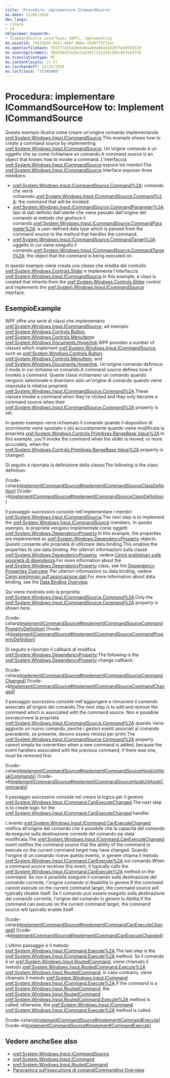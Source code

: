 ```yaml
---
title: 'Procedura: implementare ICommandSource'
ms.date: 12/05/2019
dev_langs:
- csharp
- vb
helpviewer_keywords:
- ICommandSource interfaces [WPF], implementing
ms.assetid: 7452dd39-6e11-44bf-806a-31d87f3772ac
ms.openlocfilehash: 755377d25a2deb48aa9da86d4182075e30763530
ms.sourcegitcommit: 30a558d23e3ac5a52071121a52c305c85fe15726
ms.translationtype: MT
ms.contentlocale: it-IT
ms.lasthandoff: 12/25/2019
ms.locfileid: "75345089"
---
```

# <a name="how-to-implement-icommandsource"></a><span data-ttu-id="d654a-102">Procedura: implementare ICommandSource</span><span class="sxs-lookup"><span data-stu-id="d654a-102">How to: Implement ICommandSource</span></span>

<span data-ttu-id="d654a-103">Questo esempio illustra come creare un'origine comando implementando <xref:System.Windows.Input.ICommandSource>.</span><span class="sxs-lookup"><span data-stu-id="d654a-103">This example shows how to create a command source by implementing <xref:System.Windows.Input.ICommandSource>.</span></span> <span data-ttu-id="d654a-104">Un'origine comando è un oggetto che sa come richiamare un comando.</span><span class="sxs-lookup"><span data-stu-id="d654a-104">A command source is an object that knows how to invoke a command.</span></span> <span data-ttu-id="d654a-105">L'interfaccia <xref:System.Windows.Input.ICommandSource> espone tre membri:</span><span class="sxs-lookup"><span data-stu-id="d654a-105">The <xref:System.Windows.Input.ICommandSource> interface exposes three members:</span></span>

- <span data-ttu-id="d654a-106"><xref:System.Windows.Input.ICommandSource.Command%2A>: comando che verrà richiamato.</span><span class="sxs-lookup"><span data-stu-id="d654a-106"><xref:System.Windows.Input.ICommandSource.Command%2A>: the command that will be invoked.</span></span>
- <span data-ttu-id="d654a-107"><xref:System.Windows.Input.ICommandSource.CommandParameter%2A>: tipo di dati definito dall'utente che viene passato dall'origine del comando al metodo che gestisce il comando.</span><span class="sxs-lookup"><span data-stu-id="d654a-107"><xref:System.Windows.Input.ICommandSource.CommandParameter%2A>: a user-defined data type which is passed from the command source to the method that handles the command.</span></span>
- <span data-ttu-id="d654a-108"><xref:System.Windows.Input.ICommandSource.CommandTarget%2A>: oggetto in cui viene eseguito il comando.</span><span class="sxs-lookup"><span data-stu-id="d654a-108"><xref:System.Windows.Input.ICommandSource.CommandTarget%2A>: the object that the command is being executed on.</span></span>

<span data-ttu-id="d654a-109">In questo esempio viene creata una classe che eredita dal controllo <xref:System.Windows.Controls.Slider> e implementa l'interfaccia <xref:System.Windows.Input.ICommandSource>.</span><span class="sxs-lookup"><span data-stu-id="d654a-109">In this example, a class is created that inherits from the <xref:System.Windows.Controls.Slider> control and implements the  <xref:System.Windows.Input.ICommandSource> interface.</span></span>
  
## <a name="example"></a><span data-ttu-id="d654a-110">Esempio</span><span class="sxs-lookup"><span data-stu-id="d654a-110">Example</span></span>

<span data-ttu-id="d654a-111">WPF offre una serie di classi che implementano <xref:System.Windows.Input.ICommandSource>, ad esempio <xref:System.Windows.Controls.Button>, <xref:System.Windows.Controls.MenuItem>e <xref:System.Windows.Documents.Hyperlink>.</span><span class="sxs-lookup"><span data-stu-id="d654a-111">WPF provides a number of classes which implement <xref:System.Windows.Input.ICommandSource>, such as <xref:System.Windows.Controls.Button>, <xref:System.Windows.Controls.MenuItem>, and <xref:System.Windows.Documents.Hyperlink>.</span></span> <span data-ttu-id="d654a-112">Un'origine comando definisce il modo in cui richiama un comando.</span><span class="sxs-lookup"><span data-stu-id="d654a-112">A command source defines how it invokes a command.</span></span> <span data-ttu-id="d654a-113">Queste classi richiamano un comando quando vengono selezionate e diventano solo un'origine di comando quando viene impostata la relativa proprietà <xref:System.Windows.Input.ICommandSource.Command%2A>.</span><span class="sxs-lookup"><span data-stu-id="d654a-113">These classes invoke a command when they're clicked and they only become a command source when their <xref:System.Windows.Input.ICommandSource.Command%2A> property is set.</span></span>

<span data-ttu-id="d654a-114">In questo esempio verrà richiamato il comando quando il dispositivo di scorrimento viene spostato o più accuratamente quando viene modificata la proprietà <xref:System.Windows.Controls.Primitives.RangeBase.Value%2A>.</span><span class="sxs-lookup"><span data-stu-id="d654a-114">In this example, you'll invoke the command when the slider is moved, or more accurately, when the <xref:System.Windows.Controls.Primitives.RangeBase.Value%2A> property is changed.</span></span>

<span data-ttu-id="d654a-115">Di seguito è riportata la definizione della classe:</span><span class="sxs-lookup"><span data-stu-id="d654a-115">The following is the class definition:</span></span>

[!code-csharp[ImplementICommandSource#ImplementICommandSourceClassDefinition](~/samples/snippets/csharp/VS_Snippets_Wpf/ImplementICommandSource/CSharp/CommandSlider.cs#implementicommandsourceclassdefinition)]
[!code-vb[ImplementICommandSource#ImplementICommandSourceClassDefinition](~/samples/snippets/visualbasic/VS_Snippets_Wpf/ImplementICommandSource/visualbasic/commandslider.vb#implementicommandsourceclassdefinition)]

<span data-ttu-id="d654a-116">Il passaggio successivo consiste nell'implementare i membri <xref:System.Windows.Input.ICommandSource>.</span><span class="sxs-lookup"><span data-stu-id="d654a-116">The next step is to implement the <xref:System.Windows.Input.ICommandSource> members.</span></span> <span data-ttu-id="d654a-117">In questo esempio, le proprietà vengono implementate come oggetti <xref:System.Windows.DependencyProperty>.</span><span class="sxs-lookup"><span data-stu-id="d654a-117">In this example, the properties are implemented as <xref:System.Windows.DependencyProperty> objects.</span></span> <span data-ttu-id="d654a-118">Questo consente alle proprietà di utilizzare data binding.</span><span class="sxs-lookup"><span data-stu-id="d654a-118">This enables the properties to use data binding.</span></span> <span data-ttu-id="d654a-119">Per ulteriori informazioni sulla classe <xref:System.Windows.DependencyProperty>, vedere [Cenni preliminari sulle proprietà di dipendenza](dependency-properties-overview.md).</span><span class="sxs-lookup"><span data-stu-id="d654a-119">For more information about the <xref:System.Windows.DependencyProperty> class, see the [Dependency Properties Overview](dependency-properties-overview.md).</span></span> <span data-ttu-id="d654a-120">Per ulteriori informazioni su data binding, vedere [Cenni preliminari sull'associazione dati](../../../desktop-wpf/data/data-binding-overview.md).</span><span class="sxs-lookup"><span data-stu-id="d654a-120">For more information about data binding, see the [Data Binding Overview](../../../desktop-wpf/data/data-binding-overview.md).</span></span>

<span data-ttu-id="d654a-121">Qui viene mostrata solo la proprietà <xref:System.Windows.Input.ICommandSource.Command%2A>.</span><span class="sxs-lookup"><span data-stu-id="d654a-121">Only the <xref:System.Windows.Input.ICommandSource.Command%2A> property is shown here.</span></span>
 
[!code-csharp[ImplementICommandSource#ImplementICommandSourceCommandPropertyDefinition](~/samples/snippets/csharp/VS_Snippets_Wpf/ImplementICommandSource/CSharp/CommandSlider.cs#implementicommandsourcecommandpropertydefinition)]
[!code-vb[ImplementICommandSource#ImplementICommandSourceCommandPropertyDefinition](~/samples/snippets/visualbasic/VS_Snippets_Wpf/ImplementICommandSource/visualbasic/commandslider.vb#implementicommandsourcecommandpropertydefinition)]  
  
<span data-ttu-id="d654a-122">Di seguito è riportato il callback di modifica <xref:System.Windows.DependencyProperty>:</span><span class="sxs-lookup"><span data-stu-id="d654a-122">The following is the <xref:System.Windows.DependencyProperty> change callback:</span></span>

[!code-csharp[ImplementICommandSource#ImplementICommandSourceCommandChanged](~/samples/snippets/csharp/VS_Snippets_Wpf/ImplementICommandSource/CSharp/CommandSlider.cs#implementicommandsourcecommandchanged)]
[!code-vb[ImplementICommandSource#ImplementICommandSourceCommandChanged](~/samples/snippets/visualbasic/VS_Snippets_Wpf/ImplementICommandSource/visualbasic/commandslider.vb#implementicommandsourcecommandchanged)]

<span data-ttu-id="d654a-123">Il passaggio successivo consiste nell'aggiungere e rimuovere il comando associato all'origine del comando.</span><span class="sxs-lookup"><span data-stu-id="d654a-123">The next step is to add and remove the command which is associated with the command source.</span></span> <span data-ttu-id="d654a-124">Non è possibile sovrascrivere la proprietà <xref:System.Windows.Input.ICommandSource.Command%2A> quando viene aggiunto un nuovo comando, perché i gestori eventi associati al comando precedente, se presente, devono essere rimossi per primi.</span><span class="sxs-lookup"><span data-stu-id="d654a-124">The <xref:System.Windows.Input.ICommandSource.Command%2A> property cannot simply be overwritten when a new command is added, because the event handlers associated with the previous command, if there was one, must be removed first.</span></span>

[!code-csharp[ImplementICommandSource#ImplementICommandSourceHookUnHookCommands](~/samples/snippets/csharp/VS_Snippets_Wpf/ImplementICommandSource/CSharp/CommandSlider.cs#implementicommandsourcehookunhookcommands)]
[!code-vb[ImplementICommandSource#ImplementICommandSourceHookUnHookCommands](~/samples/snippets/visualbasic/VS_Snippets_Wpf/ImplementICommandSource/visualbasic/commandslider.vb#implementicommandsourcehookunhookcommands)]

<span data-ttu-id="d654a-125">Il passaggio successivo consiste nel creare la logica per il gestore <xref:System.Windows.Input.ICommand.CanExecuteChanged>.</span><span class="sxs-lookup"><span data-stu-id="d654a-125">The next step is to create logic for the <xref:System.Windows.Input.ICommand.CanExecuteChanged> handler.</span></span>

<span data-ttu-id="d654a-126">L'evento <xref:System.Windows.Input.ICommand.CanExecuteChanged> notifica all'origine del comando che è possibile che la capacità del comando da eseguire sulla destinazione corrente del comando sia stata modificata.</span><span class="sxs-lookup"><span data-stu-id="d654a-126">The <xref:System.Windows.Input.ICommand.CanExecuteChanged> event notifies the command source that the ability of the command to execute on the current command target may have changed.</span></span> <span data-ttu-id="d654a-127">Quando l'origine di un comando riceve questo evento, in genere chiama il metodo <xref:System.Windows.Input.ICommand.CanExecute%2A> sul comando.</span><span class="sxs-lookup"><span data-stu-id="d654a-127">When a command source receives this event, it typically calls the <xref:System.Windows.Input.ICommand.CanExecute%2A> method on the command.</span></span> <span data-ttu-id="d654a-128">Se non è possibile eseguire il comando sulla destinazione del comando corrente, l'origine comando si disabilita in genere.</span><span class="sxs-lookup"><span data-stu-id="d654a-128">If the command cannot execute on the current command target, the command source will typically disable itself.</span></span> <span data-ttu-id="d654a-129">Se il comando può essere eseguito sulla destinazione del comando corrente, l'origine del comando in genere lo Abilita.</span><span class="sxs-lookup"><span data-stu-id="d654a-129">If the command can execute on the current command target, the command source will typically enable itself.</span></span>

[!code-csharp[ImplementICommandSource#ImplementICommandCanExecuteChanged](~/samples/snippets/csharp/VS_Snippets_Wpf/ImplementICommandSource/CSharp/CommandSlider.cs#implementicommandcanexecutechanged)]
[!code-vb[ImplementICommandSource#ImplementICommandCanExecuteChanged](~/samples/snippets/visualbasic/VS_Snippets_Wpf/ImplementICommandSource/visualbasic/commandslider.vb#implementicommandcanexecutechanged)]

<span data-ttu-id="d654a-130">L'ultimo passaggio è il metodo <xref:System.Windows.Input.ICommand.Execute%2A>.</span><span class="sxs-lookup"><span data-stu-id="d654a-130">The last step is the <xref:System.Windows.Input.ICommand.Execute%2A> method.</span></span> <span data-ttu-id="d654a-131">Se il comando è un <xref:System.Windows.Input.RoutedCommand>, viene chiamato il metodo <xref:System.Windows.Input.RoutedCommand.Execute%2A> <xref:System.Windows.Input.RoutedCommand>; in caso contrario, viene chiamato il metodo <xref:System.Windows.Input.ICommand> <xref:System.Windows.Input.ICommand.Execute%2A>.</span><span class="sxs-lookup"><span data-stu-id="d654a-131">If the command is a <xref:System.Windows.Input.RoutedCommand>, the <xref:System.Windows.Input.RoutedCommand> <xref:System.Windows.Input.RoutedCommand.Execute%2A> method is called; otherwise, the <xref:System.Windows.Input.ICommand> <xref:System.Windows.Input.ICommand.Execute%2A> method is called.</span></span>

[!code-csharp[ImplementICommandSource#ImplementICommandExecute](~/samples/snippets/csharp/VS_Snippets_Wpf/ImplementICommandSource/CSharp/CommandSlider.cs#implementicommandexecute)]
[!code-vb[ImplementICommandSource#ImplementICommandExecute](~/samples/snippets/visualbasic/VS_Snippets_Wpf/ImplementICommandSource/visualbasic/commandslider.vb#implementicommandexecute)]

## <a name="see-also"></a><span data-ttu-id="d654a-132">Vedere anche</span><span class="sxs-lookup"><span data-stu-id="d654a-132">See also</span></span>

- <xref:System.Windows.Input.ICommandSource>
- <xref:System.Windows.Input.ICommand>
- <xref:System.Windows.Input.RoutedCommand>
- [<span data-ttu-id="d654a-133">Panoramica sull'esecuzione di comandi</span><span class="sxs-lookup"><span data-stu-id="d654a-133">Commanding Overview</span></span>](commanding-overview.md)

